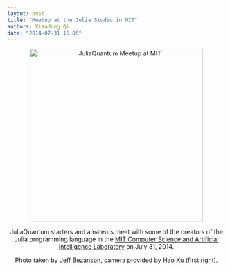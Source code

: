 ```yaml
---
layout: post
title: "Meetup at the Julia Studio in MIT"
authors: Xiaodong Qi
date: "2014-07-31 16:06"
---
```


<div align="center">
<a href="http://http://julialang.github.io/" target="_blank">
<img src="/images/Meetups/2014/JuliaQuantumMIT.jpg" alt="JuliaQuantum Meetup at MIT" height="400"></img>
</a>
<p>JuliaQuantum starters and amateurs meet with some of the creators of the Julia programming language
in the <a href="http://www.csail.mit.edu/" target="_blank">MIT Computer Science and Artificial Intelligence Laboratory</a>
on July 31, 2014. </p>
<p>Photo taken by <a href="https://github.com/JeffBezanson" target="_blank">Jeff Bezanson</a>,
camera provided by <a href="https://github.com/xuhao1" target="_blank">Hao Xu</a> (first right).
</p>
</div>
